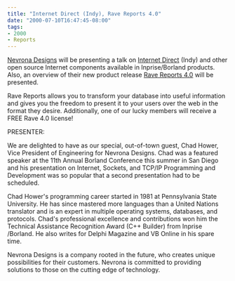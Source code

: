 ```yaml
---
title: "Internet Direct (Indy), Rave Reports 4.0"
date: "2000-07-10T16:47:45-08:00"
tags:
- 2000
- Reports
---
```


[Nevrona Designs](http://www.nevrona.com) will be presenting a talk on [Internet Direct](http://www.nevrona.com/index-winshoes.html) (Indy) and other open source Internet components available in Inprise/Borland products. Also, an overview of their new product release [Rave Reports 4.0](http://www.nevrona.com/index-rppro.html) will be presented.

Rave Reports allows you to transform your database into useful information and gives you the freedom to present it to your users over the web in the format they desire. Additionally, one of our lucky members will receive a FREE Rave 4.0 license!

PRESENTER:

We are delighted to have as our special, out-of-town guest, Chad Hower, Vice President of Engineering for Nevrona Designs. Chad was a featured speaker at the 11th Annual Borland Conference this summer in San Diego and his presentation on Internet, Sockets, and TCP/IP Programming and Development was so popular that a second presentation had to be scheduled.

Chad Hower's programming career started in 1981 at Pennsylvania State University. He has since mastered more languages than a United Nations translator and is an expert 
in multiple operating systems, databases, and protocols. Chad's professional excellence and contributions won him the Technical Assistance Recognition Award (C++ Builder) 
from Inprise /Borland. He also writes for Delphi Magazine and VB Online in his spare time.

Nevrona Designs is a company rooted in the future, who creates unique possibilities for their customers. Nevrona is committed to providing solutions to those on the cutting 
edge of technology.
